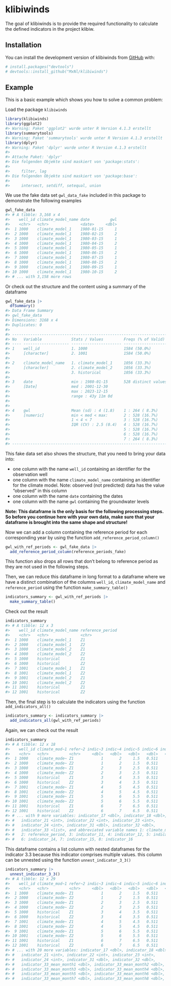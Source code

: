 
<!-- README.md is generated from README.Rmd. Please edit that file -->

# klibiwinds

<!-- badges: start -->
<!-- badges: end -->

The goal of klibiwinds is to provide the required functionality to
calculate the defined indicators in the project klibiw.

## Installation

You can install the development version of klibiwinds from
[GitHub](https://github.com/) with:

``` r
# install.packages("devtools")
# devtools::install_github("MxNl/klibiwinds")
```

## Example

This is a basic example which shows you how to solve a common problem:

Load the package `klibiwinds`

``` r
library(klibiwinds)
library(ggplot2)
#> Warning: Paket 'ggplot2' wurde unter R Version 4.1.3 erstellt
library(summarytools)
#> Warning: Paket 'summarytools' wurde unter R Version 4.1.3 erstellt
library(dplyr)
#> Warning: Paket 'dplyr' wurde unter R Version 4.1.3 erstellt
#> 
#> Attache Paket: 'dplyr'
#> Die folgenden Objekte sind maskiert von 'package:stats':
#> 
#>     filter, lag
#> Die folgenden Objekte sind maskiert von 'package:base':
#> 
#>     intersect, setdiff, setequal, union
```

We use the fake data set `gwl_data_fake` included in this package to
demonstrate the following examples

``` r
gwl_fake_data
#> # A tibble: 3,168 x 4
#>    well_id climate_model_name date         gwl
#>    <chr>   <chr>              <date>     <dbl>
#>  1 1000    climate_model_1    1980-01-15     1
#>  2 1000    climate_model_1    1980-02-15     2
#>  3 1000    climate_model_1    1980-03-15     1
#>  4 1000    climate_model_1    1980-04-15     2
#>  5 1000    climate_model_1    1980-05-15     1
#>  6 1000    climate_model_1    1980-06-15     2
#>  7 1000    climate_model_1    1980-07-15     1
#>  8 1000    climate_model_1    1980-08-15     2
#>  9 1000    climate_model_1    1980-09-15     1
#> 10 1000    climate_model_1    1980-10-15     2
#> # ... with 3,158 more rows
```

Or check out the structure and the content using a summary of the
dataframe

``` r
gwl_fake_data |> 
  dfSummary()
#> Data Frame Summary  
#> gwl_fake_data  
#> Dimensions: 3168 x 4  
#> Duplicates: 0  
#> 
#> -----------------------------------------------------------------------------------------------------------------
#> No   Variable             Stats / Values         Freqs (% of Valid)    Graph                 Valid      Missing  
#> ---- -------------------- ---------------------- --------------------- --------------------- ---------- ---------
#> 1    well_id              1. 1000                1584 (50.0%)          IIIIIIIIII            3168       0        
#>      [character]          2. 1001                1584 (50.0%)          IIIIIIIIII            (100.0%)   (0.0%)   
#> 
#> 2    climate_model_name   1. climate_model_1     1056 (33.3%)          IIIIII                3168       0        
#>      [character]          2. climate_model_2     1056 (33.3%)          IIIIII                (100.0%)   (0.0%)   
#>                           3. historical          1056 (33.3%)          IIIIII                                    
#> 
#> 3    date                 min : 1980-01-15       528 distinct values   : : : : : : : : : :   3168       0        
#>      [Date]               med : 2001-12-30                             : : : : : : : : : :   (100.0%)   (0.0%)   
#>                           max : 2023-12-15                             : : : : : : : : : :                       
#>                           range : 43y 11m 0d                           : : : : : : : : : :                       
#>                                                                        : : : : : : : : : :                       
#> 
#> 4    gwl                  Mean (sd) : 4 (1.8)    1 : 264 ( 8.3%)       I                     3168       0        
#>      [numeric]            min < med < max:       2 : 528 (16.7%)       III                   (100.0%)   (0.0%)   
#>                           1 < 4 < 7              3 : 528 (16.7%)       III                                       
#>                           IQR (CV) : 2.5 (0.4)   4 : 528 (16.7%)       III                                       
#>                                                  5 : 528 (16.7%)       III                                       
#>                                                  6 : 528 (16.7%)       III                                       
#>                                                  7 : 264 ( 8.3%)       I                                         
#> -----------------------------------------------------------------------------------------------------------------
```

This fake data set also shows the structure, that you need to bring your
data into:

-   one column with the name `well_id` containing an identifier for the
    observation well
-   one column with the name `climate_model_name` containing an
    identifier for the climate model. Note: observed (not predicted)
    data has the value “observed” in this column
-   one column with the name `date` containing the dates
-   one column with the name `gwl` containing the groundwater levels

**Note: This dataframe is the only basis for the following processing
steps. So before you continue here with your own data, make sure that
your dataframe is brought into the same shape and structure!**

Now we can add a column containing the reference period for each
corresponding year by using the function `add_reference_period_column()`

``` r
gwl_with_ref_periods <- gwl_fake_data |>
  add_reference_period_column(reference_periods_fake)
```

This function also drops all rows that don’t belong to reference period
as they are not used in the following steps.

Then, we can reduce this dataframe in long format to a dataframe where
we have a distinct combination of the columns `well_id`,
`climate_model_name` and `reference_period` using the function
`make_summary_table()`

``` r
indicators_summary <- gwl_with_ref_periods |>
  make_summary_table()
```

Check out the result

``` r
indicators_summary
#> # A tibble: 12 x 3
#>    well_id climate_model_name reference_period
#>    <chr>   <chr>              <chr>           
#>  1 1000    climate_model_1    Z1              
#>  2 1000    climate_model_1    Z2              
#>  3 1000    climate_model_2    Z1              
#>  4 1000    climate_model_2    Z2              
#>  5 1000    historical         Z1              
#>  6 1000    historical         Z2              
#>  7 1001    climate_model_1    Z1              
#>  8 1001    climate_model_1    Z2              
#>  9 1001    climate_model_2    Z1              
#> 10 1001    climate_model_2    Z2              
#> 11 1001    historical         Z1              
#> 12 1001    historical         Z2
```

Then, the final step is to calculate the indicators using the function
`add_indicators_all()`

``` r
indicators_summary <- indicators_summary |> 
  add_indicators_all(gwl_with_ref_periods)
```

Again, we can check out the result

``` r
indicators_summary
#> # A tibble: 12 x 18
#>    well_id climate_mod~1 refer~2 indic~3 indic~4 indic~5 indic~6 indic~7 indic~8
#>    <chr>   <chr>         <chr>     <dbl>   <dbl>   <dbl>   <dbl>   <dbl>   <dbl>
#>  1 1000    climate_mode~ Z1            1       2     1.5   0.511       1       2
#>  2 1000    climate_mode~ Z2            1       2     1.5   0.511       1       2
#>  3 1000    climate_mode~ Z1            2       3     2.5   0.511       2       3
#>  4 1000    climate_mode~ Z2            2       3     2.5   0.511       2       3
#>  5 1000    historical    Z1            3       4     3.5   0.511       3       4
#>  6 1000    historical    Z2            3       4     3.5   0.511       3       4
#>  7 1001    climate_mode~ Z1            4       5     4.5   0.511       4       5
#>  8 1001    climate_mode~ Z2            4       5     4.5   0.511       4       5
#>  9 1001    climate_mode~ Z1            5       6     5.5   0.511       5       6
#> 10 1001    climate_mode~ Z2            5       6     5.5   0.511       5       6
#> 11 1001    historical    Z1            6       7     6.5   0.511       6       7
#> 12 1001    historical    Z2            6       7     6.5   0.511       6       7
#> # ... with 9 more variables: indicator_17 <dbl>, indicator_18 <dbl>,
#> #   indicator_21 <int>, indicator_22 <int>, indicator_23 <int>,
#> #   indicator_24 <int>, indicator_31 <dbl>, indicator_32 <dbl>,
#> #   indicator_33 <list>, and abbreviated variable names 1: climate_model_name,
#> #   2: reference_period, 3: indicator_11, 4: indicator_12, 5: indicator_13,
#> #   6: indicator_14, 7: indicator_15, 8: indicator_16
```

This dataframe contains a list column with nested dataframes for the
indicator 3.3 because this indicator comprises multiple values. this
column can be unnested using the function `unnest_indicator_3_3()`

``` r
indicators_summary |> 
  unnest_indicator_3_3()
#> # A tibble: 12 x 29
#>    well_id climate_mod~1 refer~2 indic~3 indic~4 indic~5 indic~6 indic~7 indic~8
#>    <chr>   <chr>         <chr>     <dbl>   <dbl>   <dbl>   <dbl>   <dbl>   <dbl>
#>  1 1000    climate_mode~ Z1            1       2     1.5   0.511       1       2
#>  2 1000    climate_mode~ Z2            1       2     1.5   0.511       1       2
#>  3 1000    climate_mode~ Z1            2       3     2.5   0.511       2       3
#>  4 1000    climate_mode~ Z2            2       3     2.5   0.511       2       3
#>  5 1000    historical    Z1            3       4     3.5   0.511       3       4
#>  6 1000    historical    Z2            3       4     3.5   0.511       3       4
#>  7 1001    climate_mode~ Z1            4       5     4.5   0.511       4       5
#>  8 1001    climate_mode~ Z2            4       5     4.5   0.511       4       5
#>  9 1001    climate_mode~ Z1            5       6     5.5   0.511       5       6
#> 10 1001    climate_mode~ Z2            5       6     5.5   0.511       5       6
#> 11 1001    historical    Z1            6       7     6.5   0.511       6       7
#> 12 1001    historical    Z2            6       7     6.5   0.511       6       7
#> # ... with 20 more variables: indicator_17 <dbl>, indicator_18 <dbl>,
#> #   indicator_21 <int>, indicator_22 <int>, indicator_23 <int>,
#> #   indicator_24 <int>, indicator_31 <dbl>, indicator_32 <dbl>,
#> #   indicator_33_mean_month1 <dbl>, indicator_33_mean_month2 <dbl>,
#> #   indicator_33_mean_month3 <dbl>, indicator_33_mean_month4 <dbl>,
#> #   indicator_33_mean_month5 <dbl>, indicator_33_mean_month6 <dbl>,
#> #   indicator_33_mean_month7 <dbl>, indicator_33_mean_month8 <dbl>, ...
```
